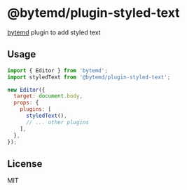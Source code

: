 # @bytemd/plugin-styled-text

[bytemd](https://github.com/bytedance/bytemd) plugin to add styled text

## Usage

```js
import { Editor } from 'bytemd';
import styledText from '@bytemd/plugin-styled-text';

new Editor({
  target: document.body,
  props: {
    plugins: [
      styledText(),
      // ... other plugins
    ],
  },
});
```

## License

MIT
